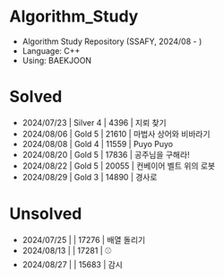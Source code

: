 # Algorithm_Study
- Algorithm Study Repository (SSAFY, 2024/08 - )
- Language: C++
- Using: BAEKJOON

# Solved
- 2024/07/23 | Silver 4 | 4396 | 지뢰 찾기
- 2024/08/06 | Gold 5 | 21610 | 마법사 상어와 비바라기
- 2024/08/08 | Gold 4 | 11559 | Puyo Puyo
- 2024/08/20 | Gold 5 | 17836 | 공주님을 구해라!
- 2024/08/22 | Gold 5 | 20055 | 컨베이어 벨트 위의 로봇
- 2024/08/29 | Gold 3 | 14890 | 경사로

# Unsolved
- 2024/07/25 | | 17276 | 배열 돌리기
- 2024/08/13 | | 17281 | ⚾
- 2024/08/27 | | 15683 | 감시
